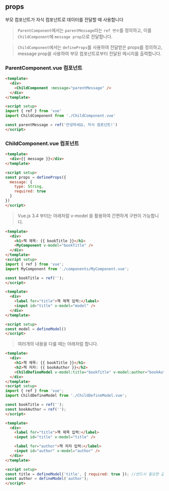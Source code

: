 ## props

부모 컴포넌트가 자식 컴포넌트로 데이터를 전달할 때 사용합니다

> `ParentComponent`에서는 `parentMessage`라는 `ref 변수`를 정의하고, 이를 `ChildComponent`에 `message prop`으로 전달합니다.

> `ChildComponent`에서는 `defineProps`를 사용하여 전달받은 props를 정의하고, message prop을 사용하여 부모 컴포넌트로부터 전달된 메시지를 출력합니다.

### ParentComponent.vue 컴포넌트

```html
<template>
  <div>
    <ChildComponent :message="parentMessage" />
  </div>
</template>

<script setup>
import { ref } from 'vue'
import ChildComponent from './ChildComponent.vue'

const parentMessage = ref('안녕하세요, 자식 컴포넌트!')
</script>
```

### ChildComponent.vue 컴포넌트

```html
<template>
  <div>{{ message }}</div>
</template>

<script setup>
const props = defineProps({
  message: {
    type: String,
    required: true
  }
})
</script>
```

> Vue.js 3.4 부터는 아래처럼 v-model 을 활용하여 간편하게 구현이 가능합니다.

```html
<template>
  <div>
    <h1>책 제목: {{ bookTitle }}</h1>
    <MyComponent v-model="bookTitle" />
  </div>
</template>
<script setup>
import { ref } from 'vue';
import MyComponent from './components/MyComponent.vue';

const bookTitle = ref('');
</script>
```

```html
<template>
  <div>
    <label for="title">책 제목 입력:</label>
    <input id="title" v-model="model" />
  </div>
</template>

<script setup>
const model = defineModel()
</script>
```

> 여러개의 내용을 다룰 때는 아래처럼 합니다.

```html
<template>
  <div>
    <h1>책 제목: {{ bookTitle }}</h1>
    <h2>책 저자: {{ bookAuthor }}</h2>
    <ChildDefineModel v-model:title="bookTitle" v-model:author="bookAuthor" />
  </div>
</template>
<script setup>
import { ref } from 'vue';
import ChildDefineModel from './ChildDefineModel.vue';

const bookTitle = ref('');
const bookAuthor = ref('');
</script>
```

```html
<template>
  <div>
    <label for="title">책 제목 입력:</label>
    <input id="title" v-model="title" />

    <label for="author">책 저자 입력:</label>
    <input id="author" v-model="author" />
  </div>
</template>

<script setup>
const title = defineModel('title', { required: true }); //반드시 필요한 값을 지정할때
const author = defineModel('author');
</script>
```
